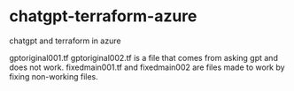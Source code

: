 # chatgpt-terraform-azure
chatgpt and terraform in azure

gptoriginal001.tf gptoriginal002.tf is a file that comes from asking gpt and does not work. 
fixedmain001.tf and fixedmain002 are files made to work by fixing non-working files.
